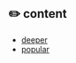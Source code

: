 ## :pencil2: content

- [deeper](https://github.com/hdgaadd/deeper/blob/main/details/deeper%20.md)
- [popular](https://github.com/hdgaadd/deeper/blob/main/details/popular.md)